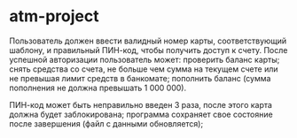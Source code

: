 # atm-project
Пользователь должен ввести валидный номер карты, соответствующий шаблону, и правильный ПИН-код, чтобы получить доступ к счету. После успешной авторизации пользователь может:
проверить баланс карты;
снять средства со счета, не больше чем сумма на текущем счете или не превышая лимит средств в банкомате;
пополнить баланс (сумма пополнения не должна превышать 1 000 000).

ПИН-код может быть неправильно введен 3 раза, после этого карта должна будет заблокирована;
программа сохраняет свое состояние после завершения (файл с данными обновляется);
